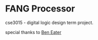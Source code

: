 # FANG Processor

cse3015 - digital logic design term project.

special thanks to [Ben Eater](https://eater.net/)
